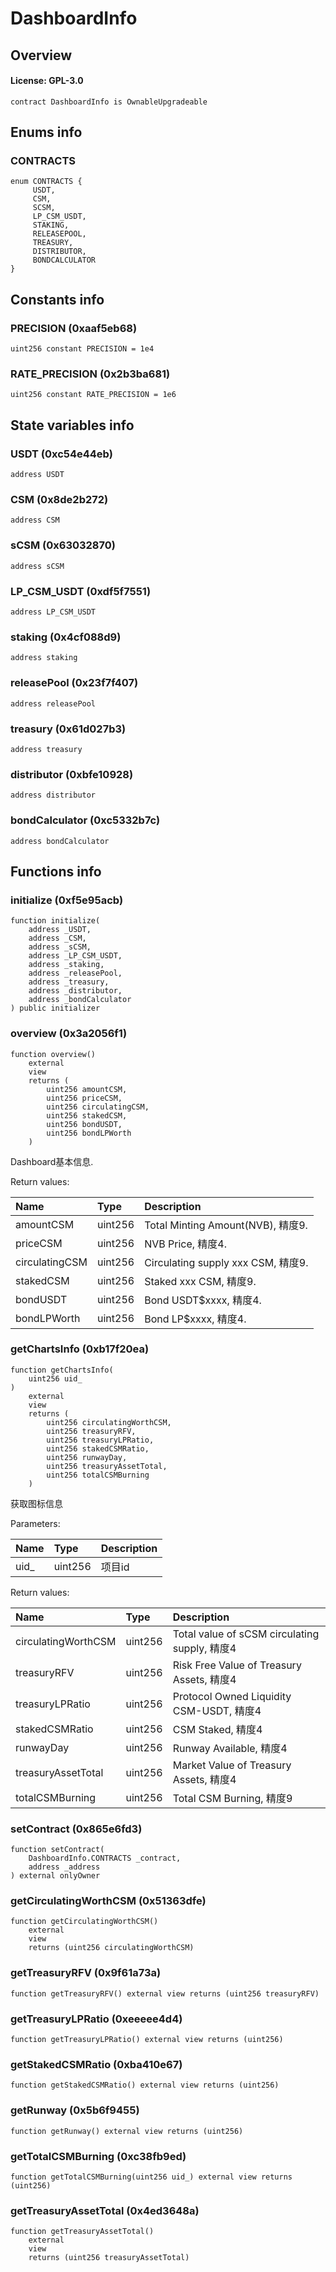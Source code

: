 # DashboardInfo

## Overview

#### License: GPL-3.0

```solidity
contract DashboardInfo is OwnableUpgradeable
```


## Enums info

### CONTRACTS

```solidity
enum CONTRACTS {
	 USDT,
	 CSM,
	 SCSM,
	 LP_CSM_USDT,
	 STAKING,
	 RELEASEPOOL,
	 TREASURY,
	 DISTRIBUTOR,
	 BONDCALCULATOR
}
```


## Constants info

### PRECISION (0xaaf5eb68)

```solidity
uint256 constant PRECISION = 1e4
```


### RATE_PRECISION (0x2b3ba681)

```solidity
uint256 constant RATE_PRECISION = 1e6
```


## State variables info

### USDT (0xc54e44eb)

```solidity
address USDT
```


### CSM (0x8de2b272)

```solidity
address CSM
```


### sCSM (0x63032870)

```solidity
address sCSM
```


### LP_CSM_USDT (0xdf5f7551)

```solidity
address LP_CSM_USDT
```


### staking (0x4cf088d9)

```solidity
address staking
```


### releasePool (0x23f7f407)

```solidity
address releasePool
```


### treasury (0x61d027b3)

```solidity
address treasury
```


### distributor (0xbfe10928)

```solidity
address distributor
```


### bondCalculator (0xc5332b7c)

```solidity
address bondCalculator
```


## Functions info

### initialize (0xf5e95acb)

```solidity
function initialize(
    address _USDT,
    address _CSM,
    address _sCSM,
    address _LP_CSM_USDT,
    address _staking,
    address _releasePool,
    address _treasury,
    address _distributor,
    address _bondCalculator
) public initializer
```


### overview (0x3a2056f1)

```solidity
function overview()
    external
    view
    returns (
        uint256 amountCSM,
        uint256 priceCSM,
        uint256 circulatingCSM,
        uint256 stakedCSM,
        uint256 bondUSDT,
        uint256 bondLPWorth
    )
```

Dashboard基本信息.


Return values:

| Name           | Type    | Description                       |
| :------------- | :------ | :-------------------------------- |
| amountCSM      | uint256 | Total Minting Amount(NVB), 精度9.   |
| priceCSM       | uint256 | NVB Price, 精度4.                   |
| circulatingCSM | uint256 | Circulating supply xxx CSM, 精度9.  |
| stakedCSM      | uint256 | Staked xxx CSM, 精度9.              |
| bondUSDT       | uint256 | Bond USDT$xxxx, 精度4.              |
| bondLPWorth    | uint256 | Bond LP$xxxx, 精度4.                |

### getChartsInfo (0xb17f20ea)

```solidity
function getChartsInfo(
    uint256 uid_
)
    external
    view
    returns (
        uint256 circulatingWorthCSM,
        uint256 treasuryRFV,
        uint256 treasuryLPRatio,
        uint256 stakedCSMRatio,
        uint256 runwayDay,
        uint256 treasuryAssetTotal,
        uint256 totalCSMBurning
    )
```

获取图标信息


Parameters:

| Name | Type    | Description |
| :--- | :------ | :---------- |
| uid_ | uint256 | 项目id        |


Return values:

| Name                | Type    | Description                                  |
| :------------------ | :------ | :------------------------------------------- |
| circulatingWorthCSM | uint256 | Total value of sCSM circulating supply, 精度4  |
| treasuryRFV         | uint256 | Risk Free Value of Treasury Assets, 精度4      |
| treasuryLPRatio     | uint256 | Protocol Owned Liquidity CSM-USDT, 精度4       |
| stakedCSMRatio      | uint256 | CSM Staked, 精度4                              |
| runwayDay           | uint256 | Runway Available, 精度4                        |
| treasuryAssetTotal  | uint256 | Market Value of Treasury Assets, 精度4         |
| totalCSMBurning     | uint256 | Total CSM Burning, 精度9                       |

### setContract (0x865e6fd3)

```solidity
function setContract(
    DashboardInfo.CONTRACTS _contract,
    address _address
) external onlyOwner
```


### getCirculatingWorthCSM (0x51363dfe)

```solidity
function getCirculatingWorthCSM()
    external
    view
    returns (uint256 circulatingWorthCSM)
```


### getTreasuryRFV (0x9f61a73a)

```solidity
function getTreasuryRFV() external view returns (uint256 treasuryRFV)
```


### getTreasuryLPRatio (0xeeeee4d4)

```solidity
function getTreasuryLPRatio() external view returns (uint256)
```


### getStakedCSMRatio (0xba410e67)

```solidity
function getStakedCSMRatio() external view returns (uint256)
```


### getRunway (0x5b6f9455)

```solidity
function getRunway() external view returns (uint256)
```


### getTotalCSMBurning (0xc38fb9ed)

```solidity
function getTotalCSMBurning(uint256 uid_) external view returns (uint256)
```


### getTreasuryAssetTotal (0x4ed3648a)

```solidity
function getTreasuryAssetTotal()
    external
    view
    returns (uint256 treasuryAssetTotal)
```

